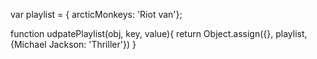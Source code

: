 var playlist = { arcticMonkeys: 'Riot van'};

function udpatePlaylist(obj, key, value){
     return Object.assign({}, playlist, {Michael Jackson: 'Thriller'})
   }

